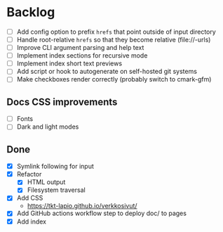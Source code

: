 # Backlog

- [ ] Add config option to prefix `hrefs` that point outside of input directory
- [ ] Handle root-relative `hrefs` so that they become relative (file://-urls)
- [ ] Improve CLI argument parsing and help text
- [ ] Implement index sections for recursive mode
- [ ] Implement index short text previews
- [ ] Add script or hook to autogenerate on self-hosted git systems
- [ ] Make checkboxes render correctly (probably switch to cmark-gfm)

## Docs CSS improvements

- [ ] Fonts
- [ ] Dark and light modes

## Done

- [X] Symlink following for input
- [X] Refactor
  - [X] HTML output
  - [X] Filesystem traversal
- [X] Add CSS
  - https://tkt-lapio.github.io/verkkosivut/
- [X] Add GitHub actions workflow step to deploy doc/ to pages
- [X] Add index
